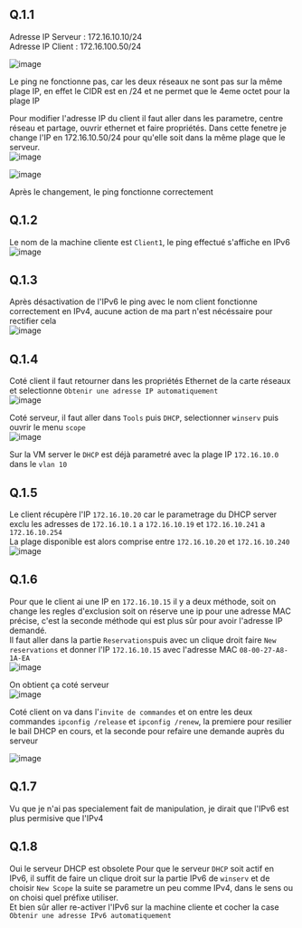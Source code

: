 ## Q.1.1
Adresse IP Serveur : 172.16.10.10/24  
Adresse IP Client : 172.16.100.50/24

![image](https://github.com/NicoClaverie/TSSR-Checkpoint_2/assets/161337347/def7b986-a45b-4cf0-873a-e12d18724760)  

Le ping ne fonctionne pas, car les deux réseaux ne sont pas sur la même plage IP, en effet le CIDR est en /24 et ne permet que le 4eme octet pour la plage IP

Pour modifier l'adresse IP du client il faut aller dans les parametre, centre réseau et partage, ouvrir ethernet et faire propriétés. 
Dans cette fenetre je change l'IP en 172.16.10.50/24 pour qu'elle soit dans la même plage que le serveur.  
![image](https://github.com/NicoClaverie/TSSR-Checkpoint_2/assets/161337347/8e28de91-eb86-449f-8b13-8720972be210)  
 

![image](https://github.com/NicoClaverie/TSSR-Checkpoint_2/assets/161337347/48776763-169e-4052-8258-1c9cfedfada8)  
  
Après le changement, le ping fonctionne correctement

## Q.1.2

Le nom de la machine cliente est `Client1`, le ping effectué s'affiche en IPv6  
![image](https://github.com/NicoClaverie/TSSR-Checkpoint_2/assets/161337347/717950f6-1102-4b0e-8f3b-77177a372fa8)  


## Q.1.3

Après désactivation de l'IPv6 le ping avec le nom client fonctionne correctement en IPv4, aucune action de ma part n'est nécéssaire pour rectifier cela  
![image](https://github.com/NicoClaverie/TSSR-Checkpoint_2/assets/161337347/b2e65e26-1459-4b5d-8ecb-f8ff08e0a490)  


## Q.1.4

Coté client il faut retourner dans les propriétés Ethernet de la carte réseaux et selectionne `Obtenir une adresse IP automatiquement`  
![image](https://github.com/NicoClaverie/TSSR-Checkpoint_2/assets/161337347/232709f7-864b-474d-8c67-2fdcc28888d3)


Coté serveur, il faut aller dans `Tools` puis `DHCP`, selectionner `winserv` puis ouvrir le menu `scope`  
![image](https://github.com/NicoClaverie/TSSR-Checkpoint_2/assets/161337347/5ae7ccda-ddfe-4a7b-9bc3-b4b2b739042a)
  
Sur la VM server le `DHCP` est déjà parametré avec la plage IP `172.16.10.0` dans le `vlan 10`

## Q.1.5

Le client récupère l'IP `172.16.10.20` car le parametrage du DHCP server exclu les adresses de `172.16.10.1` a `172.16.10.19` et `172.16.10.241` a `172.16.10.254`  
La plage disponible est alors comprise entre `172.16.10.20` et `172.16.10.240`
![image](https://github.com/NicoClaverie/TSSR-Checkpoint_2/assets/161337347/0a3af3b4-4cee-4b68-be48-dd3e5d5aa94a)


## Q.1.6
Pour que le client ai une IP en `172.16.10.15` il y a deux méthode, soit on change les regles d'exclusion soit on réserve une ip pour une adresse MAC précise, c'est la seconde méthode qui est plus sûr pour avoir l'adresse IP demandé.  
Il faut aller dans la partie `Reservations`puis avec un clique droit faire `New reservations` et donner l'IP `172.16.10.15` avec l'adresse MAC `08-00-27-A8-1A-EA`  
![image](https://github.com/NicoClaverie/TSSR-Checkpoint_2/assets/161337347/89c4c012-deab-4780-85ff-787490a03e7a)


On obtient ça coté serveur  
![image](https://github.com/NicoClaverie/TSSR-Checkpoint_2/assets/161337347/ae181d6c-d511-433b-b843-4e5b1337c972)


Coté client on va dans l'`invite de commandes` et on entre les deux commandes `ipconfig /release` et `ipconfig /renew`, la premiere pour resilier le bail DHCP en cours, et la seconde pour refaire une demande auprès du serveur

![image](https://github.com/NicoClaverie/TSSR-Checkpoint_2/assets/161337347/54bbe24e-4918-45a9-bdc7-d9793e6f60a7)


## Q.1.7

Vu que je n'ai pas specialement fait de manipulation, je dirait que l'IPv6 est plus permisive que l'IPv4  

## Q.1.8

Oui le serveur DHCP est obsolete 
Pour que le serveur `DHCP` soit actif en IPv6, il suffit de faire un clique droit sur la partie IPv6 de `winserv` et de choisir `New Scope` la suite se parametre un peu comme IPv4, dans le sens ou on choisi quel préfixe utiliser.  
Et bien sûr aller re-activer l'IPv6 sur la machine cliente et cocher la case `Obtenir une adresse IPv6 automatiquement`  



